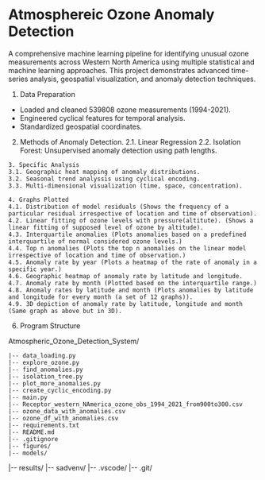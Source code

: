 # Atmosphereic Ozone Anomaly Detection

A comprehensive machine learning pipeline for identifying unusual ozone measurements across Western North America using multiple statistical and machine learning approaches. This project demonstrates advanced time-series analysis, geospatial visualization, and anomaly detection techniques.


1. Data Preparation
* Loaded and cleaned 539808 ozone measurements (1994-2021).
* Engineered cyclical features for temporal analysis.
* Standardized geospatial coordinates.

2. Methods of Anomaly Detection.
2.1. Linear Regression
2.2. Isolation Forest: Unsupervised anomaly detection using path lengths.
```
3. Specific Analysis
3.1. Geographic heat mapping of anomaly distributions.
3.2. Seasonal trend analyssis using cyclical encoding.
3.3. Multi-dimensional visualization (time, space, concentration).
```
```
4. Graphs Plotted
4.1. Distribution of model residuals (Shows the frequency of a particular residual irrespective of location and time of observation).
4.2. Linear fitting of ozone levels with pressure(altitute). (Shows a linear fitting of supposed level of ozone by altitude).
4.3. Interquartile anomalies (Plots anomalies based on a predefined interquartile of normal considered ozone levels.)
4.4. Top n anomalies (Plots the top n anomalies on the linear model irrespective of location and time of observation.)
4.5. Anomaly rate by year (Plots a heatmap of the rate of anomaly in a specific year.)
4.6. Geographic heatmap of anomaly rate by latitude and longitude.
4.7. Anomaly rate by month (Plotted based on the interquartile range.)
4.8. Anomaly rates by latitude and month (Plots anomalies by latitude and longitude for every month (a set of 12 graphs)).
4.9. 3D depiction of anomaly rate by latitude, longitude and month (Same graph as above but in 3D).
```

6. Program Structure

Atmospheric_Ozone_Detection_System/
```
|-- data_loading.py
|-- explore_ozone.py
|-- find_anomalies.py
|-- isolation_tree.py
|-- plot_more_anomalies.py
|-- create_cyclic_encoding.py
|-- main.py
|-- Receptor_western_NAmerica_ozone_obs_1994_2021_from900to300.csv
|-- ozone_data_with_anomalies.csv
|-- ozone_df_with_anomalies.csv
|-- requirements.txt
|-- README.md
|-- .gitignore
|-- figures/
|-- models/
```
|-- results/
|-- sadvenv/
|-- .vscode/
|-- .git/
